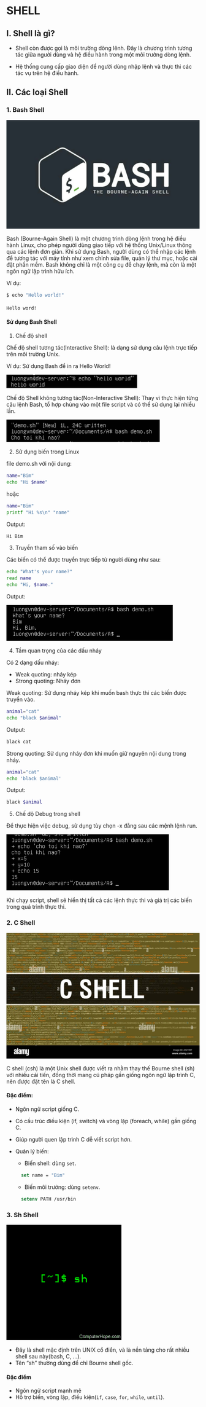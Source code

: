 # SHELL
## I. Shell là gì?

- Shell còn được gọi là môi trường dòng lênh. Đây là chương trình tương tác giữa người dùng và hệ điều hành trong một môi trường dòng lệnh.

- Hệ thống cung cấp giao diện để người dùng nhập lệnh và thực thi các tác vụ trên hệ điều hành.

## II. Các loại Shell
### 1. Bash Shell

![alt text](../images/def_shell.png)

Bash (Bourne-Again Shell) là một chương trình dòng lệnh trong hệ điều hành Linux, cho phép người dùng giao tiếp với hệ thống Unix/Linux thông qua các lệnh đơn giản. Khi sử dụng Bash, người dùng có thể nhập các lệnh để tương tác với máy tính như xem chỉnh sửa file, quản lý thư mục, hoặc cài đặt phần mềm. Bash không chỉ là một công cụ để chạy lệnh, mà còn là một ngôn ngữ lập trình hữu ích.

Ví dụ:

```bash
$ echo "Hello world!"

Hello word!
```

#### Sử dụng Bash Shell

1) Chế độ shell

Chế độ shell tương tác(Interactive Shell): là dạng sử dụng câu lệnh trực tiếp trên môi trường Unix.

Ví dụ: Sử dụng Bash để in ra Hello World!

![alt text](../images/bash_shell_01.png)

Chế độ Shell không tương tác(Non-Interactive Shell): Thay vì thực hiện từng câu lệnh Bash, tổ hợp chúng vào một file script và có thể sử dụng lại nhiều lần.

![alt text](../images/bash_shell_02.png)

2) Sử dụng biến trong Linux

file demo.sh với nội dung: 

```bash
name="Bim"
echo "Hi $name"
```

hoặc 

```bash
name="Bim"
printf "Hi %s\n" "name"
```

Output:

```bash
Hi Bim
```

3) Truyền tham số vào biến

Các biến có thể được truyền trực tiếp từ người dùng như sau:

```bash
echo "What's your name?"
read name
echo "Hi, $name."
```

Output:

![alt text](../images/bash_shell_03.png)

4) Tầm quan trọng của các dấu nháy
  
Có 2 dạng dấu nháy:

- Weak quoting: nháy kép
- Strong quoting: Nháy đơn

Weak quoting: Sử dụng nháy kép khi muốn bash thực thi các biến được truyền vào.

```bash
animal="cat"
echo "black $animal"
```

Output:
```bash
black cat
```

Strong quoting: Sử dụng nháy đơn khi muốn giữ nguyên nội dung trong nháy.

```bash
animal="cat"
echo 'black $animal'
```
Output:
```bash
black $animal
```

5. Chế dộ Debug trong shell

Để thực hiện việc debug, sử dụng tùy chọn -x đằng sau các mệnh lệnh run.

![alt text](../images/bash_shell_04.png)

Khi chạy script, shell sẽ hiển thị tất cả các lệnh thực thi và giá trị các biến trong quá trình thực thi.

### 2. C Shell

![alt text](../images/C_shell_01.png)

C shell (csh) là một Unix shell được viết ra nhằm thay thế Bourne shell (sh) với nhiều cải tiến, đồng thời mang cú pháp gần giống ngôn ngữ lập trình C, nên được đặt tên là C shell.

#### Đặc điểm:
- Ngôn ngữ script giống C.
- Có cấu trúc điều kiện (if, switch) và vòng lặp (foreach, while) gần giống C.
- Giúp người quen lập trình C dễ viết script hơn.
- Quản lý biến:
  - Biến shell: dùng `set`.
  
  ```csh
    set name = "Bim"
  ```

  - Biến môi trường: dùng `setenv`.

  ```csh
    setenv PATH /usr/bin
  ```

### 3. Sh Shell

![alt text](../images/sh_shell_01.png)

- Đây là shell mặc định trên UNIX cổ điển, và là nền tảng cho rất nhiều shell sau này(bash, C, ...).
- Tên “sh” thường dùng để chỉ Bourne shell gốc.

#### Đặc điểm
- Ngôn ngữ script mạnh mẽ
- Hỗ trợ biến, vòng lặp, điều kiện(`if`, `case`, `for`, `while`, `until`).
